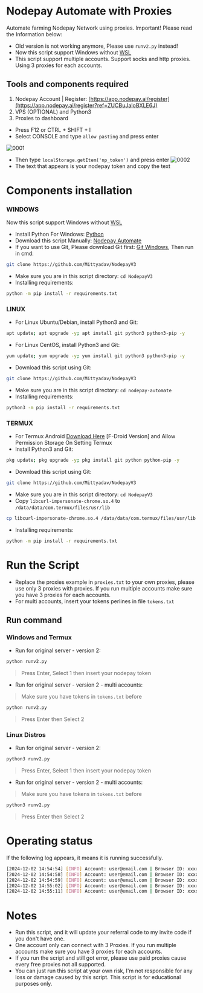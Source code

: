 # Nodepay Automate with Proxies 
Automate farming Nodepay Network using proxies. Important! Please read the Information below:
- Old version is not working anymore, Please use ``runv2.py`` instead!
- Now this script support Windows without [WSL](https://learn.microsoft.com/en-us/windows/wsl/install)
- This script support multiple accounts. Support socks and http proxies. Using 3 proxies for each accounts.
<!--For Windows users please use [WSL](https://learn.microsoft.com/en-us/windows/wsl/install)-->
<!--- Latest curl_cffi modules (for impersonate chrome131 version) ``curl_cffi==0.8.0b7`` isn't updated from Windows Python Library server. I already tried impersonate chrome110 version and others but still getting error, stable impersonate is chrome131 version.
~Please use the bypass version. I found Nodepay's real IP host to make farming easier without being blocked by Cloudflare protection.~
- This bot only support for Linux and [WSL](https://learn.microsoft.com/en-us/windows/wsl/install) Windows for now, for Termux use [tutorial](https://github.com/im-hanzou/nodepay-automate?tab=readme-ov-file#termux) below.-->
## Tools and components required
1. Nodepay Account | Register: [https://app.nodepay.ai/register](https://app.nodepay.ai/register?ref=ZUCBuJaIoBXLE6J)
2. VPS (OPTIONAL) and Python3
3. Proxies
 to dashboard
- Press F12 or CTRL + SHIFT + I
- Select CONSOLE and type ```allow pasting``` and press enter
<!-- - Important! Make sure you installed Nodepay Extension in your Browser and must be Connected after getting token!, Download Extension: [Nodepay Extension](https://chromewebstore.google.com/detail/nodepay-extension/lgmpfmgeabnnlemejacfljbmonaomfmm) -->
![0001](https://github.com/Mittyadav/getgrass_bot/blob/main/pasting.JPG)
- Then type ``localStorage.getItem('np_token')`` and press enter
![0002](https://github.com/Mittyadav/getgrass_bot/blob/main/nodepaytoken.png)
- The text that appears is your nodepay token and copy the text
# Components installation
### WINDOWS
Now this script support Windows without [WSL](https://learn.microsoft.com/en-us/windows/wsl/install)
- Install Python For Windows: [Python](https://www.python.org/ftp/python/3.13.0/python-3.13.0-amd64.exe)
- Download this script Manually: [Nodepay Automate](https://github.com/Mittyadav/nodepay-automate/archive/refs/heads/main.zip)
- If you want to use Git, Please download Git first: [Git Windows](https://github.com/git-for-windows/git/releases/download/v2.47.1.windows.1/Git-2.47.1-64-bit.exe), Then run in cmd:
```bash
git clone https://github.com/Mittyadav/NodepayV3
```
- Make sure you are in this script directory: ``cd NodepayV3``
- Installing requirements:
```bash
python -m pip install -r requirements.txt
```
<!-- - For Windows, now you need to install [WSL](https://learn.microsoft.com/en-us/windows/wsl/install) to run Linux inside Windows.
- How to install WSL: [Youtube Tutorial](https://www.youtube.com/watch?v=HrAsmXy1-78&ab_channel=LogicLambda).
- Next, follow the Linux component installation steps below within the [WSL](https://learn.microsoft.com/en-us/windows/wsl/install) terminal.-->
### LINUX
- For Linux Ubuntu/Debian, install Python3 and Git:
```bash
apt update; apt upgrade -y; apt install git python3 python3-pip -y
```
- For Linux CentOS, install Python3 and Git:
```bash
yum update; yum upgrade -y; yum install git python3 python3-pip -y
```
- Download this script using Git:
```bash
git clone https://github.com/Mittyadav/NodepayV3
```
- Make sure you are in this script directory: ``cd nodepay-automate``
- Installing requirements: 
```bash
python3 -m pip install -r requirements.txt
```
### TERMUX
- For Termux Android [Download Here](https://f-droid.org/repo/com.termux_1020.apk) [F-Droid Version] and Allow Permission Storage On Setting Termux
- Install Python3 and Git:
```bash
pkg update; pkg upgrade -y; pkg install git python python-pip -y
```
- Download this script using Git:
```bash
git clone https://github.com/Mittyadav/NodepayV3
```
- Make sure you are in this script directory: ``cd NodepayV3``
- Copy ``libcurl-impersonate-chrome.so.4`` to ``/data/data/com.termux/files/usr/lib``
```bash
cp libcurl-impersonate-chrome.so.4 /data/data/com.termux/files/usr/lib
```
- Installing requirements: 
```bash
python -m pip install -r requirements.txt
```
# Run the Script
- Replace the proxies example in ```proxies.txt``` to your own proxies, please use only 3 proxies with proxies. If you run multiple accounts make sure you have 3 proxies for each accounts.
- For multi accounts, insert your tokens perlines in file ``tokens.txt``
<!-- ## Run command Windows
- Run for original server - version 2:
```bash
python runv2.py
```
>Press Enter, Select 1 then insert your nodepay token
- Run for original server - version 2 - multi accounts:
>Make sure you have tokens in ``tokens.txt`` before
```bash
python runv2.py
```
>Press Enter then Select 2 -->
## Run command
### Windows and Termux
- Run for original server - version 2:
```bash
python runv2.py
```
>Press Enter, Select 1 then insert your nodepay token
- Run for original server - version 2 - multi accounts:
>Make sure you have tokens in ``tokens.txt`` before
```bash
python runv2.py
```
>Press Enter then Select 2
### Linux Distros
- Run for original server - version 2:
```bash
python3 runv2.py
```
>Press Enter, Select 1 then insert your nodepay token
- Run for original server - version 2 - multi accounts:
>Make sure you have tokens in ``tokens.txt`` before
```bash
python3 runv2.py
```
>Press Enter then Select 2
<!-- - ~Run for original server~:
```bash
python run.py
```
>~Press Enter then insert your nodepay token~ Not working anymore, please use ``runv2.py``
- ~Run for bypass server~:
>~Use this script if you getting errors like ```Error during API call: 403 Client Error: Forbidden for url```~. Not working anymore, please use ``runv2.py``
```bash
python run-bypass.py
```
>~Press Enter then insert your nodepay token~ Not working anymore, please use ``runv2.py``
- ~Run for multi bypassed server~:
```bash
python run-multi-bypass.py
```
>Not working anymore, please use ``runv2.py`` -->
# Operating status
If the following log appears, it means it is running successfully.
```bash
[2024-12-02 14:54:54] [INFO] Account: user@email.com | Browser ID: xxxxxxxxxxx-xxxx-xxxx-xxxx-xxxxxxxxxxx | IP: 127.0.0.1 | IP Score: 99
[2024-12-02 14:54:58] [INFO] Account: user@email.com | Browser ID: xxxxxxxxxxx-xxxx-xxxx-xxxx-xxxxxxxxxxx | IP: 127.0.0.1 | IP Score: 86
[2024-12-02 14:54:59] [INFO] Account: user@email.com | Browser ID: xxxxxxxxxxx-xxxx-xxxx-xxxx-xxxxxxxxxxx | IP: 127.0.0.1 | IP Score: 92
[2024-12-02 14:55:02] [INFO] Account: user@email.com | Browser ID: xxxxxxxxxxx-xxxx-xxxx-xxxx-xxxxxxxxxxx | IP: 127.0.0.1 | IP Score: 81
[2024-12-02 14:55:11] [INFO] Account: user@email.com | Browser ID: xxxxxxxxxxx-xxxx-xxxx-xxxx-xxxxxxxxxxx | IP: 127.0.0.1 | IP Score: 82
```
# Notes
- Run this script, and it will update your referral code to my invite code if you don't have one.
- One account only can connect with 3 Proxies. If you run multiple accounts make sure you have 3 proxies for each accounts.
- If you run the script and still got error, please use paid proxies cause every free proxies not all supported.
- You can just run this script at your own risk, I'm not responsible for any loss or damage caused by this script. This script is for educational purposes only.
<!-- - Feel free to enjoy and recode or create new bots using the Nodepay API with direct IP that I found. -->


